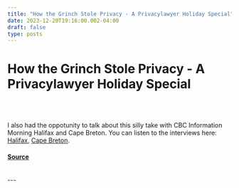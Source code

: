 ```yaml
---
title: "How the Grinch Stole Privacy - A Privacylawyer Holiday Special"
date: 2023-12-20T19:16:00.002-04:00
draft: false
type: posts
---
```

# How the Grinch Stole Privacy - A Privacylawyer Holiday Special

<br/>

<br/>
  

I also had the oppotunity to talk about this silly take with CBC Information Morning Halifax and Cape Breton. You can listen to the interviews here: [Halifax](https://www.cbc.ca/listen/live-radio/1-27-information-morning-ns/clip/16030859-pleading-25th-david-fraser-legal-advice-favourite-christmas), [Cape Breton](https://www.cbc.ca/listen/live-radio/1-24-information-morning-cape-breton/clip/16031138-a-legal-retainer-grinch?share=true).

<!-- google\_ad\_client = "pub-2534906746401214"; //728x15, created 12/29/07 google\_ad\_slot = "1518476471"; google\_ad\_width = 728; google\_ad\_height = 15; //-->

#### [Source](http://blog.privacylawyer.ca/feeds/3199332425911176691/comments/default)

<br/>
---
